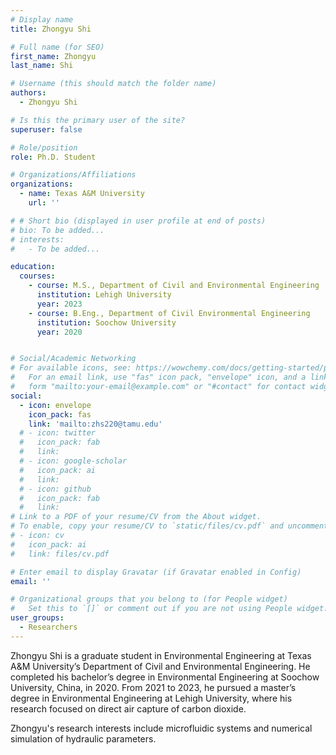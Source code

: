 ```yaml
---
# Display name
title: Zhongyu Shi

# Full name (for SEO)
first_name: Zhongyu
last_name: Shi

# Username (this should match the folder name)
authors:
  - Zhongyu Shi

# Is this the primary user of the site?
superuser: false

# Role/position
role: Ph.D. Student

# Organizations/Affiliations
organizations:
  - name: Texas A&M University
    url: ''

# # Short bio (displayed in user profile at end of posts)
# bio: To be added...
# interests:
#   - To be added...

education:
  courses:
    - course: M.S., Department of Civil and Environmental Engineering
      institution: Lehigh University
      year: 2023
    - course: B.Eng., Department of Civil Environmental Engineering
      institution: Soochow University
      year: 2020


# Social/Academic Networking
# For available icons, see: https://wowchemy.com/docs/getting-started/page-builder/#icons
#   For an email link, use "fas" icon pack, "envelope" icon, and a link in the
#   form "mailto:your-email@example.com" or "#contact" for contact widget.
social:
  - icon: envelope
    icon_pack: fas
    link: 'mailto:zhs220@tamu.edu'
  # - icon: twitter
  #   icon_pack: fab
  #   link: 
  # - icon: google-scholar
  #   icon_pack: ai
  #   link: 
  # - icon: github
  #   icon_pack: fab
  #   link: 
# Link to a PDF of your resume/CV from the About widget.
# To enable, copy your resume/CV to `static/files/cv.pdf` and uncomment the lines below.
# - icon: cv
#   icon_pack: ai
#   link: files/cv.pdf

# Enter email to display Gravatar (if Gravatar enabled in Config)
email: ''

# Organizational groups that you belong to (for People widget)
#   Set this to `[]` or comment out if you are not using People widget.
user_groups:
  - Researchers
---
```


Zhongyu Shi is a graduate student in Environmental Engineering at Texas A&M University’s Department of Civil and Environmental Engineering. He completed his bachelor’s degree in Environmental Engineering at Soochow University, China, in 2020. From 2021 to 2023, he pursued a master’s degree in Environmental Engineering at Lehigh University, where his research focused on direct air capture of carbon dioxide.

Zhongyu's research interests include microfluidic systems and numerical simulation of hydraulic parameters.